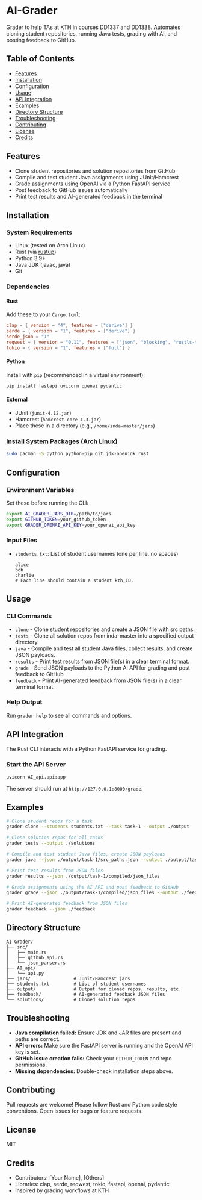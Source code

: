 # AI-Grader

Grader to help TAs at KTH in courses DD1337 and DD1338.
Automates cloning student repositories, running Java tests, grading with AI, and posting feedback to GitHub.

## Table of Contents

- [Features](#features)
- [Installation](#installation)
- [Configuration](#configuration)
- [Usage](#usage)
- [API Integration](#api-integration)
- [Examples](#examples)
- [Directory Structure](#directory-structure)
- [Troubleshooting](#troubleshooting)
- [Contributing](#contributing)
- [License](#license)
- [Credits](#credits)

## Features

- Clone student repositories and solution repositories from GitHub
- Compile and test student Java assignments using JUnit/Hamcrest
- Grade assignments using OpenAI via a Python FastAPI service
- Post feedback to GitHub issues automatically
- Print test results and AI-generated feedback in the terminal

## Installation

### System Requirements

- Linux (tested on Arch Linux)
- Rust (via [rustup](https://rustup.rs/))
- Python 3.9+
- Java JDK (javac, java)
- Git

### Dependencies

#### Rust

Add these to your `Cargo.toml`:

```toml
clap = { version = "4", features = ["derive"] }
serde = { version = "1", features = ["derive"] }
serde_json = "1"
reqwest = { version = "0.11", features = ["json", "blocking", "rustls-tls"] }
tokio = { version = "1", features = ["full"] }
```

#### Python

Install with `pip` (recommended in a virtual environment):

```sh
pip install fastapi uvicorn openai pydantic
```

#### External

- JUnit (`junit-4.12.jar`)
- Hamcrest (`hamcrest-core-1.3.jar`)
- Place these in a directory (e.g., `/home/inda-master/jars`)

### Install System Packages (Arch Linux)

```sh
sudo pacman -S python python-pip git jdk-openjdk rust
```

## Configuration

### Environment Variables

Set these before running the CLI:

```sh
export AI_GRADER_JARS_DIR=/path/to/jars
export GITHUB_TOKEN=your_github_token
export GRADER_OPENAI_API_KEY=your_openai_api_key
```

### Input Files

- `students.txt`: List of student usernames (one per line, no spaces)
    ```
    alice
    bob
    charlie
    # Each line should contain a student kth_ID.
    ```

## Usage

### CLI Commands

- `clone`     - Clone student repositories and create a JSON file with src paths.
- `tests`     - Clone all solution repos from inda-master into a specified output directory.
- `java`      - Compile and test all student Java files, collect results, and create JSON payloads.
- `results`   - Print test results from JSON file(s) in a clear terminal format.
- `grade`     - Send JSON payloads to the Python AI API for grading and post feedback to GitHub.
- `feedback`  - Print AI-generated feedback from JSON file(s) in a clear terminal format.

### Help Output

Run `grader help` to see all commands and options.

## API Integration

The Rust CLI interacts with a Python FastAPI service for grading.

### Start the API Server

```sh
uvicorn AI_api.api:app
```

The server should run at `http://127.0.0.1:8000/grade`.

## Examples

```sh
# Clone student repos for a task
grader clone --students students.txt --task task-1 --output ./output

# Clone solution repos for all tasks
grader tests --output ./solutions

# Compile and test student Java files, create JSON payloads
grader java --json ./output/task-1/src_paths.json --output ./output/task-1/compiled --tests ./solutions/task-1/src --jars ./jars

# Print test results from JSON files
grader results --json ./output/task-1/compiled/json_files

# Grade assignments using the AI API and post feedback to GitHub
grader grade --json ./output/task-1/compiled/json_files --output ./feedback

# Print AI-generated feedback from JSON files
grader feedback --json ./feedback
```

## Directory Structure

```
AI-Grader/
├── src/
│   ├── main.rs
│   ├── github_api.rs
│   └── json_parser.rs
├── AI_api/
│   └── api.py
├── jars/                # JUnit/Hamcrest jars
├── students.txt         # List of student usernames
├── output/              # Output for cloned repos, results, etc.
├── feedback/            # AI-generated feedback JSON files
└── solutions/           # Cloned solution repos
```

## Troubleshooting

- **Java compilation failed:** Ensure JDK and JAR files are present and paths are correct.
- **API errors:** Make sure the FastAPI server is running and the OpenAI API key is set.
- **GitHub issue creation fails:** Check your `GITHUB_TOKEN` and repo permissions.
- **Missing dependencies:** Double-check installation steps above.

## Contributing

Pull requests are welcome!
Please follow Rust and Python code style conventions.
Open issues for bugs or feature requests.

## License

MIT

## Credits

- Contributors: [Your Name], [Others]
- Libraries: clap, serde, reqwest, tokio, fastapi, openai, pydantic
- Inspired by grading workflows at KTH
